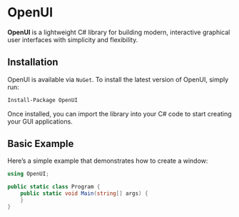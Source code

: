 # OpenUI

**OpenUI** is a lightweight C# library for building modern, interactive graphical user interfaces with simplicity and flexibility.

## Installation

OpenUI is available via `NuGet`. To install the latest version of OpenUI, simply run:

```bat
Install-Package OpenUI
```

Once installed, you can import the library into your C# code to start creating your GUI applications.

## Basic Example

Here’s a simple example that demonstrates how to create a window:

```cs
using OpenUI;

public static class Program {
    public static void Main(string[] args) {
    }
}
```
